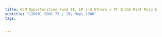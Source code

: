 ```yaml
---
title: OCM Opportunities Fund II, LP and Others v Pt Indah Kiat Pulp & Paper Corporation and 
subtitle: "[2008] SGHC 73 / 15\_May\_2008"
tags:


---
```


